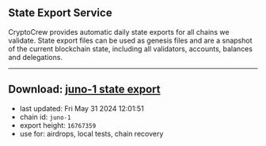 ## State Export Service
CryptoCrew provides automatic daily state exports for all chains we validate. State export files can be used as genesis files and are a snapshot of the current blockchain state, including all validators, accounts, balances and delegations.

---
**Download: [juno-1 state export](https://dl-eu2.ccvalidators.com/SERVICE/juno/juno-1_export_16767359.json)**
---

- last updated: Fri May 31 2024 12:01:51
- chain id: `juno-1`
- export height: `16767359`
- use for: airdrops, local tests, chain recovery

